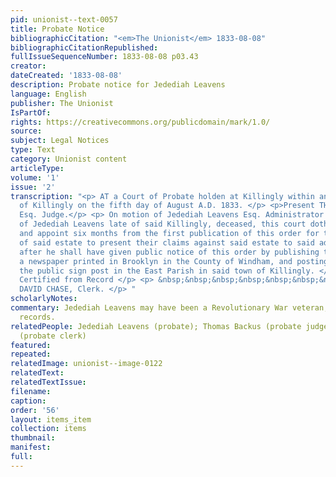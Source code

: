 ```yaml
---
pid: unionist--text-0057
title: Probate Notice
bibliographicCitation: "<em>The Unionist</em> 1833-08-08"
bibliographicCitationRepublished: 
fullIssueSequenceNumber: 1833-08-08 p03.43
creator: 
dateCreated: '1833-08-08'
description: Probate notice for Jedediah Leavens
language: English
publisher: The Unionist
IsPartOf: 
rights: https://creativecommons.org/publicdomain/mark/1.0/
source: 
subject: Legal Notices
type: Text
category: Unionist content
articleType: 
volume: '1'
issue: '2'
transcription: "<p> AT a Court of Probate holden at Killingly within and for the District
  of Killingly on the fifth day of August A.D. 1833. </p> <p>Present THOMAS BACKUS,
  Esq. Judge.</p> <p> On motion of Jedediah Leavens Esq. Administrator on the estate
  of Jedediah Leavens late of said Killingly, deceased, this court doth hereby limit
  and appoint six months from the first publication of this order for the creditors
  of said estate to present their claims against said estate to said administrator
  after he shall have given public notice of this order by publishing the same in
  a newspaper printed in Brooklyn in the County of Windham, and posting the same on
  the public sign post in the East Parish in said town of Killingly. </p> <p> &nbsp;&nbsp;&nbsp;&nbsp;&nbsp;&nbsp;&nbsp;&nbsp;&nbsp;&nbsp;&nbsp;&nbsp;&nbsp;&nbsp;&nbsp;&nbsp;&nbsp;&nbsp;&nbsp;&nbsp;&nbsp;&nbsp;&nbsp;
  Certified from Record </p> <p> &nbsp;&nbsp;&nbsp;&nbsp;&nbsp;&nbsp;&nbsp;&nbsp;&nbsp;&nbsp;&nbsp;&nbsp;&nbsp;&nbsp;&nbsp;&nbsp;&nbsp;&nbsp;&nbsp;&nbsp;&nbsp;&nbsp;&nbsp;&nbsp;&nbsp;&nbsp;&nbsp;&nbsp;&nbsp;&nbsp;&nbsp;&nbsp;&nbsp;&nbsp;&nbsp;&nbsp;&nbsp;&nbsp;&nbsp;&nbsp;&nbsp;&nbsp;&nbsp;&nbsp;&nbsp;&nbsp;&nbsp;
  DAVID CHASE, Clerk. </p> "
scholarlyNotes: 
commentary: Jedediah Leavens may have been a Revolutionary War veteran, based on probate
  records.
relatedPeople: Jedediah Leavens (probate); Thomas Backus (probate judge); David Chase
  (probate clerk)
featured: 
repeated: 
relatedImage: unionist--image-0122
relatedText: 
relatedTextIssue: 
filename: 
caption: 
order: '56'
layout: items_item
collection: items
thumbnail: 
manifest: 
full: 
---
```

